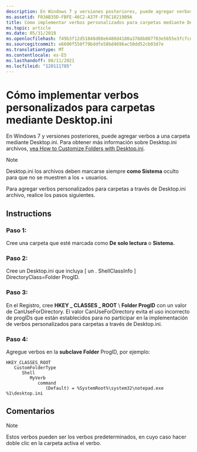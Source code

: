 ```yaml
---
description: En Windows 7 y versiones posteriores, puede agregar verbos a una carpeta mediante Desktop.ini. Para obtener más información sobre Desktop.ini archivos, vea Personalización de carpetas con Desktop.ini.
ms.assetid: F03AB35D-FBFE-46C2-A37F-F70C18219B9A
title: Cómo implementar verbos personalizados para carpetas mediante Desktop.ini
ms.topic: article
ms.date: 05/31/2018
ms.openlocfilehash: f49b3f12d51848d08e6480d4180a3768b807703e5655e3fcfcddffcdaf16b734
ms.sourcegitcommit: e6600f550f79bddfe58bd4696ac50dd52cb03d7e
ms.translationtype: MT
ms.contentlocale: es-ES
ms.lasthandoff: 08/11/2021
ms.locfileid: "120111785"
---
```

# <a name="how-to-implement-custom-verbs-for-folders-through-desktopini"></a>Cómo implementar verbos personalizados para carpetas mediante Desktop.ini

En Windows 7 y versiones posteriores, puede agregar verbos a una carpeta mediante Desktop.ini. Para obtener más información sobre Desktop.ini archivos, [vea How to Customize Folders with Desktop.ini](how-to-customize-folders-with-desktop-ini.md).

> [!Note]  
> Desktop.ini los archivos deben marcarse siempre **como Sistema** oculto para que no se muestren a los  +   usuarios.

 

Para agregar verbos personalizados para carpetas a través de Desktop.ini archivo, realice los pasos siguientes.

## <a name="instructions"></a>Instructions

### <a name="step-1"></a>Paso 1:

Cree una carpeta que esté marcada como **De solo lectura** o **Sistema.**

### <a name="step-2"></a>Paso 2:

Cree un Desktop.ini que incluya \[ un . ShellClassInfo \] DirectoryClass=Folder ProgID.

### <a name="step-3"></a>Paso 3:

En el Registro, cree **HKEY \_ CLASSES \_ ROOT** \\ **Folder ProgID** con un valor de CanUseForDirectory. El valor CanUseForDirectory evita el uso incorrecto de progIDs que están establecidos para no participar en la implementación de verbos personalizados para carpetas a través de Desktop.ini.

### <a name="step-4"></a>Paso 4:

Agregue verbos en la **subclave Folder** ProgID, por ejemplo:

```
HKEY_CLASSES_ROOT
   CustomFolderType
      Shell
         MyVerb
            command
               (Default) = %SystemRoot%\system32\notepad.exe %1\desktop.ini
```

## <a name="remarks"></a>Comentarios

> [!Note]  
> Estos verbos pueden ser los verbos predeterminados, en cuyo caso hacer doble clic en la carpeta activa el verbo.

 

 

 



